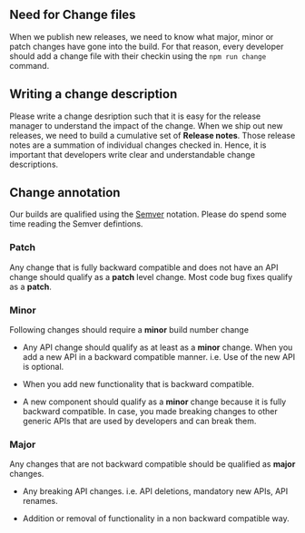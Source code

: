 
## Need for Change files

When we publish new releases, we need to know what major, minor or patch changes have gone into the build. For that reason, every developer should add a change file with their checkin using the `npm run change` command.

## Writing a change description

Please write a change desription such that it is easy for the release manager to understand the impact of the change. When we ship out new releases, we need to build a cumulative set of **Release notes**. Those release notes are a summation of individual changes checked in. Hence, it is important that developers write clear and understandable change descriptions.

## Change annotation

Our builds are qualified using the [Semver](https://semver.org/) notation. Please do spend some time reading the Semver defintions.

### Patch

Any change that is fully backward compatible and does not have an API change should qualify as a **patch** level change. Most code bug fixes qualify as a **patch**.

### Minor

Following changes should require a **minor** build number change

- Any API change should qualify as at least as a **minor** change. When you add a new API in a backward compatible manner. i.e. Use of the new API is optional.

- When you add new functionality that is backward compatible.

- A new component should qualify as a **minor** change because it is fully backward compatible. In case, you made breaking changes to other generic APIs that are used by developers and can break them.

### Major

Any changes that are not backward compatible should be qualified as **major** changes.

- Any breaking API changes. i.e. API deletions, mandatory new APIs, API renames.

- Addition or removal of functionality in a non backward compatible way.
